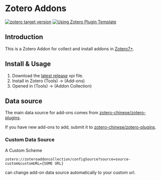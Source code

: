 # Zotero Addons

[![zotero target version](https://img.shields.io/badge/Zotero-7-green?style=flat-square&logo=zotero&logoColor=CC2936)](https://www.zotero.org)
[![Using Zotero Plugin Template](https://img.shields.io/badge/Using-Zotero%20Plugin%20Template-blue?style=flat-square&logo=github)](https://github.com/windingwind/zotero-plugin-template)

## Introduction

This is a Zotero Addon for collect and install addons in [Zotero7+](https://www.zotero.org).

## Install & Usage

1. Download the [latest release](https://github.com/syt2/zotero-tldr/releases/latest/download/zotero-addons.xpi) xpi file.
2. Install in Zotero (Tools) -> (Add-ons)
3. Opened in (Tools) -> (Addon Collection)

## Data source

The main data source for add-ons comes from [zotero-chinese/zotero-plugins](https://github.com/zotero-chinese/zotero-plugins).

If you have new add-ons to add, submit it to [zotero-chinese/zotero-plugins](https://github.com/zotero-chinese/zotero-plugins).

### Custom Data Source

A Custom Scheme

`zotero://zoteroaddoncollection/configSource?source=source-custom&customURL={SOME URL}`

can change add-on data source automatically to your custom url.
